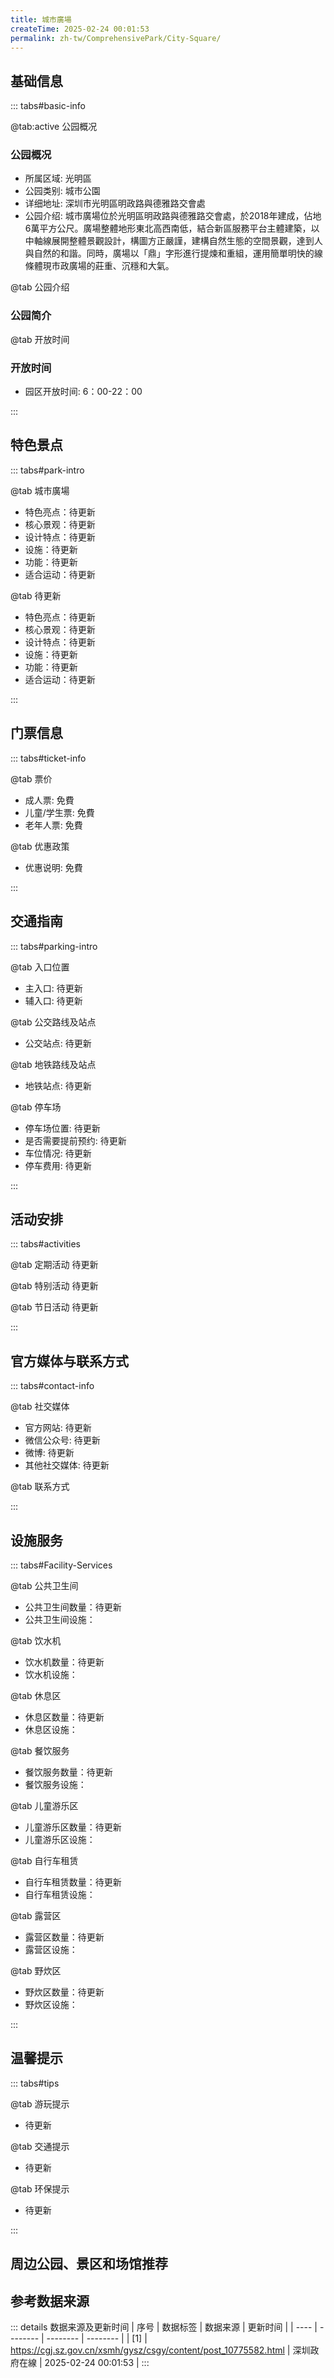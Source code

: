 ```yaml
---
title: 城市廣場
createTime: 2025-02-24 00:01:53
permalink: zh-tw/ComprehensivePark/City-Square/
---
```



<script setup>
import ImageSwiper from '/.vuepress/theme/components/ImageSwiper.vue'
// 轮播图数据
const swiperItems = [
    {
                link: 'https://cgj.sz.gov.cn/img/4/4006/4006107/10775582.jpg',
                title: '城市廣場',
                description: '',
                author: '深圳政府在線',
                date: '2025/02/25'
                },
  {
                link: 'https://cgj.sz.gov.cn/img/4/4006/4006107/10775582.jpg',
                title: '城市廣場',
                description: '',
                author: '深圳政府在線',
                date: '2025/02/25'
                }
]
// 配置项
const swiperConfig = {
  height: 500,
  showInfo: true
}
</script>
<!-- 轮播图组件 -->
<ImageSwiper :items="swiperItems" :config="swiperConfig" />



## 基础信息

::: tabs#basic-info

@tab:active 公园概况
### 公园概况
- 所属区域: 光明區
- 公园类别: 城市公園
- 详细地址: 深圳市光明區明政路與德雅路交會處
- 公园介绍: 城市廣場位於光明區明政路與德雅路交會處，於2018年建成，佔地6萬平方公尺。廣場整體地形東北高西南低，結合新區服務平台主體建築，以中軸線展開整體景觀設計，構圖方正嚴謹，建構自然生態的空間景觀，達到人與自然的和諧。同時，廣場以「鼎」字形進行提煉和重組，運用簡單明快的線條體現市政廣場的莊重、沉穩和大氣。

@tab 公园介绍
### 公园简介
@tab 开放时间
### 开放时间
- 园区开放时间: 6：00-22：00

:::

## 特色景点

::: tabs#park-intro

@tab 城市廣場
<ImageCard
image="https://cgj.sz.gov.cn/images/index20230710_1.png"
    title="城市廣場"
    description="廣場骨幹樹種選用鳳凰木、小葉欖仁和白蘭，山體公園種植木棉、火焰木、宮粉紫荊，營造壯觀的景觀花帶效果。"
    date=""
    author="深圳政府在線"
/>


- 特色亮点：待更新
- 核心景观：待更新
- 设计特点：待更新
- 设施：待更新
- 功能：待更新
- 适合运动：待更新

@tab 待更新
<ImageCard
image="https://cgj.sz.gov.cn/images/index20230710_1.png"
    title="城市廣場"
    description="廣場骨幹樹種選用鳳凰木、小葉欖仁和白蘭，山體公園種植木棉、火焰木、宮粉紫荊，營造壯觀的景觀花帶效果。"
    date=""
    author="深圳政府在線"
/>


- 特色亮点：待更新
- 核心景观：待更新
- 设计特点：待更新
- 设施：待更新
- 功能：待更新
- 适合运动：待更新

:::

## 门票信息

::: tabs#ticket-info

@tab 票价
- 成人票: 免費
- 儿童/学生票: 免費
- 老年人票: 免費

@tab 优惠政策
- 优惠说明: 免費

:::

## 交通指南

::: tabs#parking-intro

@tab 入口位置
- 主入口: 待更新
- 辅入口: 待更新

@tab 公交路线及站点
- 公交站点: 待更新

@tab 地铁路线及站点
- 地铁站点: 待更新

@tab 停车场
- 停车场位置: 待更新
- 是否需要提前预约: 待更新
- 车位情况: 待更新
- 停车费用: 待更新

:::

## 活动安排

::: tabs#activities

@tab 定期活动
待更新

@tab 特别活动
待更新

@tab 节日活动
待更新

:::

## 官方媒体与联系方式

::: tabs#contact-info

@tab 社交媒体
- 官方网站: 待更新
- 微信公众号: 待更新
- 微博: 待更新
- 其他社交媒体: 待更新

@tab 联系方式

:::

## 设施服务

::: tabs#Facility-Services

@tab 公共卫生间
- 公共卫生间数量：待更新
- 公共卫生间设施：

@tab 饮水机
- 饮水机数量：待更新
- 饮水机设施：

@tab 休息区
- 休息区数量：待更新
- 休息区设施：

@tab 餐饮服务
- 餐饮服务数量：待更新
- 餐饮服务设施：

@tab 儿童游乐区
- 儿童游乐区数量：待更新
- 儿童游乐区设施：

@tab 自行车租赁
- 自行车租赁数量：待更新
- 自行车租赁设施：

@tab 露营区
- 露营区数量：待更新
- 露营区设施：

@tab 野炊区
- 野炊区数量：待更新
- 野炊区设施：

:::

## 温馨提示

::: tabs#tips

@tab 游玩提示
- 待更新

@tab 交通提示
- 待更新

@tab 环保提示
- 待更新

:::

## 周边公园、景区和场馆推荐

<CardGrid>
  <ImageCard
        image="https://cgj.sz.gov.cn/img/4/4006/4006114/10775593.png"
        title="五指耙公園"
        description="公園簡介五指耙公園位於深圳市西北部，在松崗、新橋和公明三個街道的交會處，東以南光高速為界，南臨新玉路，緊挨長流陂水庫，西靠潭頭及芙蓉工業區，北銜大田洋工業區。五指耙公園場地總面積391.72公頃，地形海拔多約200公尺左右，大小山頭起伏，最高峰為大頭崗，海拔237.4公尺。公園以「兩軸－三區－八景」為中心，兩軸即山水景"
        href="zh-tw/ComprehensivePark/Wuzhipa Park"
        author="深圳政府在線"
        date="2025/01/02"
      />
      <ImageCard
        image="https://cgj.sz.gov.cn/img/4/4006/4006114/10775593.png"
        title="五指耙公園"
        description="公園簡介五指耙公園位於深圳市西北部，在松崗、新橋和公明三個街道的交會處，東以南光高速為界，南臨新玉路，緊挨長流陂水庫，西靠潭頭及芙蓉工業區，北銜大田洋工業區。五指耙公園場地總面積391.72公頃，地形海拔多約200公尺左右，大小山頭起伏，最高峰為大頭崗，海拔237.4公尺。公園以「兩軸－三區－八景」為中心，兩軸即山水景"
        href="zh-tw/ComprehensivePark/Wuzhipa Park"
        author="深圳政府在線"
        date="2025/01/02"
      />
    </CardGrid>


## 参考数据来源

::: details 数据来源及更新时间
| 序号 | 数据标签 | 数据来源 | 更新时间 |
| ---- | -------- | -------- | -------- |
| [1] | https://cgj.sz.gov.cn/xsmh/gysz/csgy/content/post_10775582.html | 深圳政府在線 | 2025-02-24 00:01:53 |
:::

